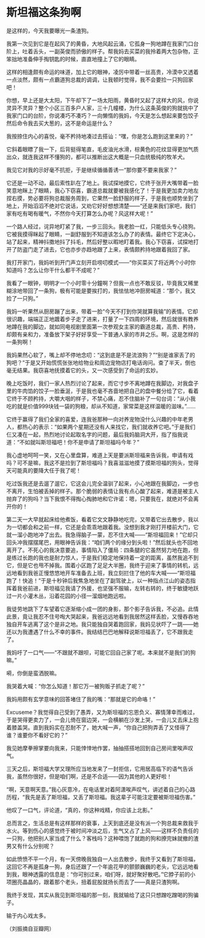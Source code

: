 # 斯坦福这条狗啊

是这样的，今天我要曝光一条渣狗。 

我第一次见到它是在起风了的黄昏，大地风起云涌，它孤身一狗地蹲在我家门口台阶上，吐着舌头，一副英俊而骄傲的样子。帮我妈去买菜的我拎着两大包杂物，正笨拙地准备伸手掏钥匙的时候，直直地撞上了它的眼睛。 

这样的相逢颇有命运的味道，加上它的眼神，凌厉中带着一丝高贵，冷漠中又透着一点淡然，颇有一点霸道狗总裁的调调，让我顿时觉得，我不会要捡一只狗回家吧！ 

你想，早上还是大太阳，下午却下了一场太阳雨，黄昏时又起了这样大的风，你说灵异不灵异？整个小区三百多户人家，三十几幢楼，为什么这条英俊的狗就挑中了我家门口的台阶，你说凑巧不凑巧？一向懒惰的我妈，今天是怎么想起来要包饺子然后命令我去买大葱的，这不是命运是什么？ 

我按捺住内心的喜悦，毫不矜持地凑过去搭讪：“嘿，你是怎么跑到这里来的？” 

它斜着眼瞟了我一下，后背挺得笔直，毛皮油光水滑，棕黄色的花纹显得更加气质出众，就连我这样不懂狗的，都可以推断出这大概是一只血统极纯的牧羊犬。 

我见它对我的示好毫不抗拒，于是继续循循善诱一“那你要不要来我家？” 

它还是一动不动，最后索性趴在了地上。我试探地摸它，它终于张开大嘴带着一脸笑意地眯上了眼睛，我心下窃喜，霸道总裁就要被我感化了！于是我更加卖力地左捏右摸，势必要将狗总裁服务周到，它果然一脸舒服的样子，于是我也顺势坐到了地上，开始滔滔不绝对它说话，又劝它好好想想清楚——“还是来我们家吧，我们家有吃有喝有暖气，不然你今天打算怎么办呢？风这样大呢！” 

一个路人经过，诧异地盯紧了我，一步三回头。我老脸一红，只能低头专心挠狗。它被我摸得眯起了眼睛，一副舒服到不知道该怎么办了的表情。最终它下定决心，站了起来，精神抖擞地抖了抖毛，然后好整以暇地盯着我。我心下窃喜，试探地打开了防盗门走了进去，它也亦步亦趋地跟了上来，表情颇矜持地跟着我回了家。 

我打开家门，我妈听到开门声立刻开启唠叨模式——“你买菜买了将近两个小时你知道吗？怎么让你干什么都干不成呢？” 

我看了一眼钟，明明才一个小时零十分鐘啊？但我一点也不敢反驳，毕竟我又稀里糊涂地带回了一条狗，极有可能是要挨打的，我怯怯地冲厨房喊道：“那个，我又捡了一只狗。” 

我妈一听果然从厨房蹦了出来，带着一脸“今天不打到你哭就算我输”的表情。它却很识趣，端端正正地踱着步子走了进来，打量了一下四周的环境，然后就很有教养地蹲在我的脚边，就如同电视剧里面第一次参观女主家的霸道总裁，高贵、矜持，却颇有亲和力，准备放下架子好好享受一下普通人家的市井之乐。啊，这是怎样的一条狗啊！ 

我妈果然心软了，嘴上却不停地念叨：“这到底是不是流浪狗？”“别是谁家丢了的狗吧？”于是又开始慌慌张张地给物业和周边宠物店打电话询问。查了半天，倒也毫无结果。我窃喜地抚摸着它的头，又一次感受到了命运的玄妙。 

晚上吃饭时，我们一家人热烈讨论了起来，而它寸步不离地蹲在我脚边，对我盘子里的牛肉馅的饺子一脸垂涎，于是我也毫不吝啬地把自己的盘中餐分给了它，看着它终于不顾矜持，大嚼大咽的样子，不禁心痛，忍不住脑补了一句台词：“从小我吃的就是价值999块钱一袋的狗粮，却从不知道，家常菜是这样温暖的滋味。”…… 

它终于赢得了我们全家的喜爱，连我爸那种一向对养宠物没什么兴趣的中年老男人，都热心的表示：“如果两个星期还没有人来找它，我们就收养它吧。”于是我们仨又凑在一起，热烈地讨论起取名字的问题，最后我妈脑洞大开，指了指我说道：“不如就叫斯坦福吧！你不是申请了斯坦福吗今年？” 

我心虚地呵呵一笑，又在心里盘算，难道上天是要派斯坦福来告诉我，申请有戏吗？可不是嘛，我这不是捡到了斯坦福吗？我喜滋滋地摸了摸斯坦福的狗头，觉得天可能真的要降大任于我了呢！ 

吃过饭我还是去遛了遛它，它这会儿完全温驯了起来，小心地跟在我脚边，一步也不离开，生怕被丢掉的样子。那个脆弱的表情让我有点心酸了起来，难道是被主人抛弃了的狗吗？当下我恨不得掏心掏肺地和它许诺：嗯，只要我在，就绝对不会离开你的！ 

第二天一大早就起床给他煮饭，看着它文文静静地吃完，又带着它出去散步，我以为一切都会和之前一样，它还是会乖乖地跟着我。没想到我才刚打开楼前大门，它就一溜小跑地冲了出去。我急得脑子一蒙，忍不住大喊——“斯坦福回来！”它却只回头冲我摆摆尾巴，用眼神告诉我：“咱们两个的缘分到头啦！”然后就头也不回地离开了。不死心的我决意要追，事情陷入了僵局：四条腿的它虽然努力地在跑，但是练过长跑的我也是耐力惊人，于是我们稳定地保持着一定的距离，虽然我追不到它，但是它也甩不掉我。围着小区跑了足足大半圈，我终于迎来了事情的转机，远远地看到我爸正慢悠悠地开车准备去上班，我立刻拦住了他的车大喊——“斯坦福跑了！快追！”于是十秒钟后我焦急地坐在了副驾驶上，以一种指点江山的姿态指挥着我爸前进，斯坦福见我请了外援，也坚强不服输，左转右转的，终于敏捷地跃过一片小灌木丛，沿着花园的小径一溜烟地跑远啦。 

我徒劳地跳下了车望着它逐渐缩小成一团的身影，那个影子告诉我，不必追。此情此景，竟让我忍不住号啕大哭起来，我爸远远地看到我居然这样丢脸，又慢吞吞地独自开车逃离了这个是非之地。我只能独自哭着跑回家，我妈见状吓了一跳——她还以为我遭遇了什么不幸的事件。我结结巴巴地解释说斯坦福丢了，它不跟我走了。 

我妈吁了一口气——“不跟就不跟呗，可能它回自己家了呢。本来就不是我们的狗嘛。” 

嗬，你倒是蛮洒脱嘛。 

我哭着大喊：“你怎么知道！那它万一被狗贩子抓走了呢？” 

我妈用颇有玄学意味的回答堵住了我的嘴：“那就是它的命咯！” 

Excuseme？我觉得自己受到了愚弄，又为斯坦福的忘恩负义、寡情薄幸而难过，于是哭得更卖力了，一会儿倚在窗边哭，一会横躺在沙发上哭，一会儿又去床上抱着膝盖哭。直到我妈实在忍耐不了，她大喊一声，“你自己把狗弄丢了又怪得了谁？谁要你不看好它的？” 

我见她摩拳擦掌要向我来，只能悻悻地作罢，抽抽搭搭地回到自己房间里唉声叹气。 

三天之后，斯坦福大学又理所应当地发来了一封拒信，它用居高临下的语气告诉我，虽然你很好，但是咱们啊，还是不合适——因为其他的人更好啦！ 

“啊，天意啊天意。”我心灰意冷，在电话里对着阿潇唉声叹气，讲述着自己的心路历程，“我先是丢了斯坦福，又丢了斯坦福。我这辈子可能注定要被斯坦福伤害。” 

他叹了一口气，评论道，“真的，你这种戏精，你应该上北影。” 

总而言之，生活总是有这样那样的衰事，上天到底还是没有派一个狗总裁来救我于水火。等到伤心的感觉终于被时间冲淡之后，生气又占了上风——这样不负责任的一只狗，他把别人家当成了什么？客栈吗？这种喂饱了就跑的狗和撩完妹就撤的渣男又有什么分别呢？ 

如此愤愤不平一个月，有一天傍晚我独自一人出去散步，我终于又看到了斯坦福，这回它不再是孤身一狗，身后还跟了一个年逾花甲的颤颤巍巍的老头，它远远地看到我，眼神透露的信息是：“你可别过来，咱们呀，就好聚好散吧。”它脖子前的小项圈亮晶晶的，跟着那个老头，扭着屁股就扬长而去了——真是只渣狗啊。 

我终于发现，其实从我见到斯坦福的那一刻，我就输给了这只只想蹭吃蹭喝的狗骗子。 

输于内心戏太多。 

（刘振摘自豆瓣网）